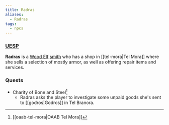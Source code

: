 ```yaml
---
title: Radras
aliases:
  - Radras
tags:
  - npcs
---
```

### [UESP](https://en.uesp.net/wiki/Morrowind:Radras)
**Radras** is a [Wood Elf](https://en.uesp.net/wiki/Morrowind:Wood_Elf "Morrowind:Wood Elf") [smith](https://en.uesp.net/wiki/Morrowind:Smith_(class) "Morrowind:Smith (class)") who has a shop in [[tel-mora|Tel Mora]] where she sells a selection of mostly armor, as well as offering repair items and services.
### Quests
* Charity of Bone and Steel[^1]
	* Radras asks the player to investigate some unpaid goods she's sent to [[godros|Godros]] in Tel Branora.

[^1]: [[oaab-tel-mora|OAAB Tel Mora]]